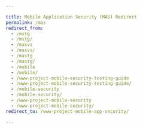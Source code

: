 ```yaml
---

title: Mobile Application Security (MAS) Redirect
permalink: /mas
redirect_from:
  - /mstg
  - /mstg/
  - /masvs
  - /masvs/
  - /mastg
  - /mastg/
  - /mobile
  - /mobile/
  - /www-project-mobile-security-testing-guide
  - /www-project-mobile-security-testing-guide/
  - /mobile-security
  - /mobile-security/
  - /www-project-mobile-security
  - /www-project-mobile-security/
redirect_to: /www-project-mobile-app-security/

---
```

